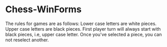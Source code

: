 # Chess-WinForms

The rules for games are as follows: 
  Lower case letters are white pieces.
  Upper case letters are black pieces.
  First player turn will always start with black pieces, i.e, upper case letter.
  Once you've selected a piece, you can not reselect another.
